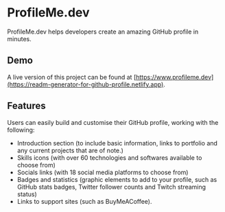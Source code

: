 # ProfileMe.dev

ProfileMe.dev helps developers create an amazing GitHub profile in minutes.

## Demo

A live version of this project can be found at [https://www.profileme.dev](https://readm-generator-for-github-profile.netlify.app).

## Features

Users can easily build and customise their GitHub profile, working with the following:

- Introduction section (to include basic information, links to portfolio and any current projects that are of note.)
- Skills icons (with over 60 technologies and softwares available to choose from)
- Socials links (with 18 social media platforms to choose from)
- Badges and statistics (graphic elements to add to your profile, such as GitHub stats badges, Twitter follower counts and Twitch streaming status)
- Links to support sites (such as BuyMeACoffee).

